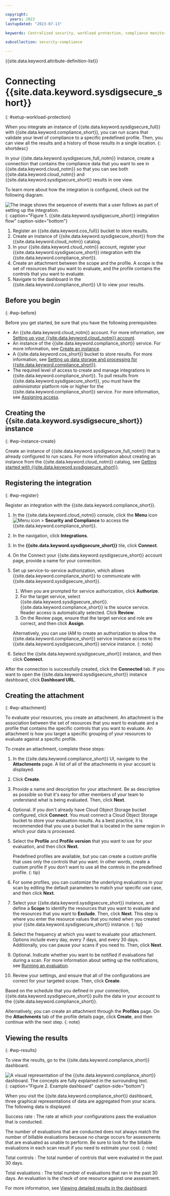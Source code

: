 ```yaml
---

copyright:
  years: 2023
lastupdated: "2023-07-13"

keywords: Centralized security, workload protection, compliance monitoring, compliance, scan, sysdig, multicloud, multi-cloud, azure, amazon, aws

subcollection: security-compliance

---
```


{{site.data.keyword.attribute-definition-list}}

# Connecting {{site.data.keyword.sysdigsecure_short}}
{: #setup-workload-protection}

When you integrate an instance of {{site.data.keyword.sysdigsecure_full}} with {{site.data.keyword.compliance_short}}, you can run scans that validate your level of compliance to a specific predefined profile. Then, you can view all the results and a history of those results in a single location.
{: shortdesc}



In your {{site.data.keyword.sysdigsecure_full_notm}} instance, create a connection that contains the compliance data that you want to see in {{site.data.keyword.cloud_notm}} so that you can see both {{site.data.keyword.cloud_notm}} and {{site.data.keyword.sysdigsecure_short}} results in one view.

To learn more about how the integration is configured, check out the following diagram.

![The image shows the sequence of events that a user follows as part of setting up the integration.](../images/workload-protection.svg){: caption="Figure 1. {{site.data.keyword.sysdigsecure_short}} integration flow" caption-side="bottom"}

1. Register an {{site.data.keyword.cos_full}} bucket to store results.
1. Create an instance of {{site.data.keyword.sysdigsecure_short}} from the {{site.data.keyword.cloud_notm}} catalog.
1. In your {{site.data.keyword.cloud_notm}} account, register your {{site.data.keyword.sysdigsecure_short}} integration with the {{site.data.keyword.compliance_short}}.
1. Create an attachment between the scope and the profile. A scope is the set of resources that you want to evaluate, and the profile contains the controls that you want to evaluate.
1. Navigate to the dashboard in the {{site.data.keyword.compliance_short}} UI to view your results.

## Before you begin
{: #wp-before}

Before you get started, be sure that you have the following prerequisites:

* An {{site.data.keyword.cloud_notm}} account. For more information, see [Setting up your {{site.data.keyword.cloud_notm}} account](/docs/account?topic=account-account-getting-started).
* An instance of the {{site.data.keyword.compliance_short}} service. For more information, see [Create an instance](/docs/security-compliance?topic=security-compliance-getting-started#gs-instance).
* A {{site.data.keyword.cos_short}} bucket to store results. For more information, see [Setting up data storage and processing for {{site.data.keyword.compliance_short}}](/docs/security-compliance?topic=security-compliance-storage).
* The required level of access to create and manage integrations in {{site.data.keyword.compliance_short}}. To pull results from {{site.data.keyword.sysdigsecure_short}}, you must have the *administrator* platform role or higher for the {{site.data.keyword.compliance_short}} service. For more information, see [Assigning access](/docs/security-compliance?topic=security-compliance-access-management).



## Creating the {{site.data.keyword.sysdigsecure_short}} instance
{: #wp-instance-create}

Create an instance of {{site.data.keyword.sysdigsecure_full_notm}} that is already configured to run scans. For more information about creating an instance from the {{site.data.keyword.cloud_notm}} catalog, see [Getting started with {{site.data.keyword.sysdigsecure_short}}](/docs/workload-protection?topic=workload-protection-getting-started).



## Registering the integration
{: #wp-register}

Register an integration with the {{site.data.keyword.compliance_short}}.

1. In the {{site.data.keyword.cloud_notm}} console, click the **Menu** icon ![Menu icon](../../icons/icon_hamburger.svg) > **Security and Compliance** to access the {{site.data.keyword.compliance_short}}.
1. In the navigation, click **Integrations**.
1. In the **{{site.data.keyword.sysdigsecure_short}}** tile, click **Connect**.
1. On the Connect your {{site.data.keyword.sysdigsecure_short}} account page, provide a name for your connection.
1. Set up service-to-service authorization, which allows {{site.data.keyword.compliance_short}} to communicate with {{site.data.keyword.sysdigsecure_short}}.
   1. When you are prompted for service authorization, click **Authorize**.
   1. For the target service, select {{site.data.keyword.sysdigsecure_short}}. {{site.data.keyword.compliance_short}} is the source service. Reader access is automatically selected. Click **Review**.
   1. On the Review page, ensure that the target service and role are correct, and then click **Assign**.

   Alternatively, you can use IAM to create an authorization to allow the {{site.data.keyword.compliance_short}} service instance access to the {{site.data.keyword.sysdigsecure_short}} service instance.
   {: note}

1. Select the {{site.data.keyword.sysdigsecure_short}} instance, and then click **Connect**.

After the connection is successfully created, click the **Connected** tab. If you want to open the {{site.data.keyword.sysdigsecure_short}} instance dashboard, click **Dashboard URL**.

## Creating the attachment
{: #wp-attachment}

To evaluate your resources, you create an attachment. An attachment is the association between the set of resources that you want to evaluate and a profile that contains the specific controls that you want to evaluate. An attachment is how you target a specific grouping of your resources to evaluate against a specific profile.

To create an attachment, complete these steps:

1. In the {{site.data.keyword.compliance_short}} UI, navigate to the **Attachments** page. A list of all of the attachments in your account is displayed.
1. Click **Create**.
1. Provide a name and description for your attachment. Be as descriptive as possible so that it's easy for other members of your team to understand what is being evaluated. Then, click **Next**.
1. Optional. If you don't already have Cloud Object Storage bucket configured, click **Connect**. You must connect a Cloud Object Storage bucket to store your evaluation results. As a best practice, it is recommended that you use a bucket that is located in the same region in which your data is processed.


1. Select the **Profile** and **Profile version** that you want to use for your evaluation, and then click **Next**.

   Predefined profiles are available, but you can create a custom profile that uses only the controls that you want. In other words, create a custom profile if you don’t want to use all the controls in the predefined profile. 
   {: tip}

1. For some profiles, you can customize the underlying evaluations in your scan by editing the default parameters to match your specific use case, and then click **Next**.
1. Select your {{site.data.keyword.sysdigsecure_short}} instance, and define a **Scope** to identify the resources that you want to evaluate and the resources that you want to **Exclude**. Then, click **Next**.
   This step is where you enter the resource values that you noted when you created your {{site.data.keyword.sysdigsecure_short}} instance.
   {: tip}

1. Select the frequency at which you want to evaluate your attachment. Options include every day, every 7 days, and every 30 days. Additionally, you can pause your scans if you need to. Then, click **Next**.
1. Optional. Indicate whether you want to be notified if evaluations fail during a scan. For more information about setting up the notifications, see [Running an evaluation](/docs/security-compliance?topic=security-compliance-scan-resources).
1. Review your settings, and ensure that all of the configurations are correct for your targeted scope. Then, click **Create**.

Based on the schedule that you defined in your connection, {{site.data.keyword.sysdigsecure_short}} pulls the data in your account to the {{site.data.keyword.compliance_short}}.

Alternatively, you can create an attachment through the **Profiles** page. On the **Attachments** tab of the profile details page, click **Create**, and then continue with the next step.
{: note}

## Viewing the results
{: #wp-results}

To view the results, go to the {{site.data.keyword.compliance_short}} dashboard.

![A visual representation of the {{site.data.keyword.compliance_short}} dashboard. The concepts are fully explained in the surrounding text.](../images/dashboard.svg){: caption="Figure 2. Example dashboard" caption-side="bottom"}

When you visit the {{site.data.keyword.compliance_short}} dashboard, three graphical representations of data are aggregated from your scans. The following data is displayed:

Success rate
:   The rate at which your configurations pass the evaluation that is conducted.

The number of evaluations that are conducted does not always match the number of billable evaluations because no charge occurs for assessments that are evaluated as unable to perform. Be sure to look for the billable evaluations in each scan result if you need to estimate your cost.
{: note}

Total controls
:   The total number of controls that were evaluated in the past 30 days. 

Total evaluations
:   The total number of evaluations that ran in the past 30 days. An evaluation is the check of one resource against one assessment.

For more information, see [Viewing detailed results in the dashboard](/docs/security-compliance?topic=security-compliance-results&interface=ui#view-detailed-results).
